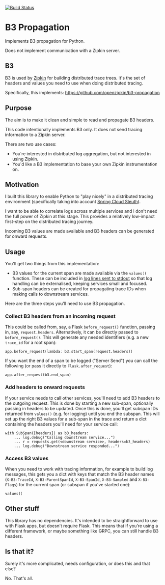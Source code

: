 [![Build Status](https://travis-ci.org/davidcarboni/B3-Propagation.svg?branch=master)](https://travis-ci.org/davidcarboni/B3-Propagation)

# B3 Propagation

Implements B3 propagation for Python.

Does not implement communication with a Zipkin server.

## B3

B3 is used by [Zipkin](http://zipkin.io/) for building distributed trace trees.
It's the set of headers and values you need to use when doing distributed tracing.

Specifically, this implements: https://github.com/openzipkin/b3-propagation

## Purpose

The aim is to make it clean and simple to read and propagate B3 headers.

This code intentionally implements B3 only. 
It does not send tracing information to a Zipkin server.

There are two use cases:

 * You're interested in distributed log aggregation, but not interested in using Zipkin.
 * You'd like a B3 implementation to base your own Zipkin instrumentation on.

## Motivation

I built this library to enable Python to "play nicely" in a distributed tracing environment 
(specifically taking into account [Spring Cloud Sleuth](https://cloud.spring.io/spring-cloud-sleuth/)).

I want to be able to correlate logs across multiple services and
I don't need the full power of Zipkin at this stage.
This provides a relatively low-impact first-step on the distributed tracing journey.

Incoming B3 values are made available and B3 headers can be generated for onward requests.


## Usage

You'll get two things from this implementation:

 * B3 values for the current span are made available via the `values()` function. 
 These can be included in [log lines sent to stdout](https://12factor.net/logs) 
 so that log handling can be externalised, keeping services small and focused.
 * Sub-span headers can be created 
 for propagating trace IDs when making calls to downstream services.

Here are the three steps you'll need to use B3 propagation.

### Collect B3 headers from an incoming request

This could be called from, say, a Flask `before_request()` function, 
passing in, say, `request.headers`.
Alternatively, it can be directly passed to `before_request()`. 
This will generate any needed identifiers 
(e.g. a new `trace_id` for a root span):

    app.before_request(lambda: b3.start_span(request.headers))
    
If you want the end of a span to be logged ("Server Send")
you can call the following (or pass it directly to `Flask.after_request`):
    
    app.after_request(b3.end_span)

### Add headers to onward requests

If your service needs to call other services, 
you'll need to add B3 headers to the outgoing request.
This is done by starting a new sub-span, optionally passing in headers to be updated.
Once this is done, you'll get subspan IDs returned from `values()`
(e.g. for logging) until you end the subspan.
This will set up the right B3 values for a sub-span in the trace
and return a dict containing the headers you'll need for your service call:

    with SubSpan([headers]) as b3_headers:
        ... log.debug("Calling downstream service...")
        ... r = requests.get(<downstream service>, headers=b3_headers)
        ... log.debug("Downstream service responded...")
    

### Access B3 values 

When you need to work with tracing information, for example to build log messages, 
this gets you a dict with keys that match the B3 header names 
(`X-B3-TraceId`, `X-B3-ParentSpanId`, `X-B3-SpanId`, `X-B3-Sampled` and `X-B3-Flags`) for the current span (or subspan if you've started one): 

    values()
    

## Other stuff

This library has no dependencies.
It's intended to be straightforward to use with Flask apps, but doesn't require Flask.
This means that if you're using a different framework, or maybe something like GRPC, you can still handle B3 headers.


## Is that it?

Surely it's more complicated, needs configuration, or does this and that else?

No. That's all. 

